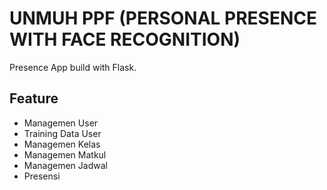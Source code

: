 # UNMUH PPF (PERSONAL PRESENCE WITH FACE RECOGNITION)

Presence App build with Flask.

## Feature

- Managemen User
- Training Data User
- Managemen Kelas
- Managemen Matkul
- Managemen Jadwal
- Presensi

